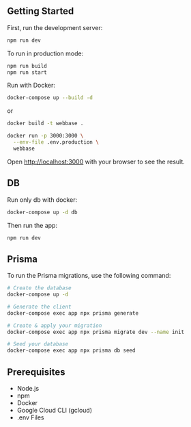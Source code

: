 ## Getting Started

First, run the development server:

```bash
npm run dev
```

To run in production mode:

```bash
npm run build
npm run start
```

Run with Docker:

```bash
docker-compose up --build -d
```

or

```bash
docker build -t webbase .

docker run -p 3000:3000 \
  --env-file .env.production \
  webbase
```

Open [http://localhost:3000](http://localhost:3000) with your browser to see the result.

## DB
Run only db with docker:
```bash
docker-compose up -d db
```

Then run the app:
```bash
npm run dev
```

## Prisma
To run the Prisma migrations, use the following command:

```bash
# Create the database
docker-compose up -d

# Generate the client
docker-compose exec app npx prisma generate

# Create & apply your migration
docker-compose exec app npx prisma migrate dev --name init

# Seed your database
docker-compose exec app npx prisma db seed

```

## Prerequisites
- Node.js
- npm
- Docker
- Google Cloud CLI (gcloud)
- .env Files